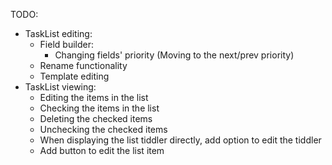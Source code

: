 
TODO:
 * TaskList editing:
	* Field builder:
		* Changing fields' priority (Moving to the next/prev priority)
	* Rename functionality
	* Template editing
 * TaskList viewing:
	* Editing the items in the list
	* Checking the items in the list
	* Deleting the checked items
	* Unchecking the checked items
	* When displaying the list tiddler directly, add option to edit the tiddler
	* Add button to edit the list item